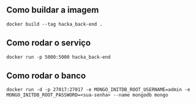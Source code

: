 Como buildar a imagem
----------------------

```
docker build --tag hacka_back-end .
```

Como rodar o serviço
----------------------

```
docker run -p 5000:5000 hacka_back-end
```

Como rodar o banco
-------------------

```
docker run -d -p 27017:27017 -e MONGO_INITDB_ROOT_USERNAME=admin -e MONGO_INITDB_ROOT_PASSWORD=<sua-senha> --name mongodb mongo
```

